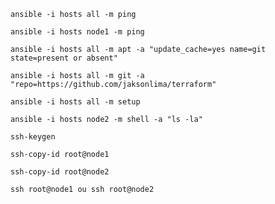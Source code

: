```
ansible -i hosts all -m ping
```

```
ansible -i hosts node1 -m ping
```

```
ansible -i hosts all -m apt -a "update_cache=yes name=git state=present or absent"
```

```
ansible -i hosts all -m git -a "repo=https://github.com/jaksonlima/terraform"
```

```
ansible -i hosts all -m setup
```

```
ansible -i hosts node2 -m shell -a "ls -la"
```

```
ssh-keygen
```

```
ssh-copy-id root@node1
```

```
ssh-copy-id root@node2
```

```
ssh root@node1 ou ssh root@node2
```

